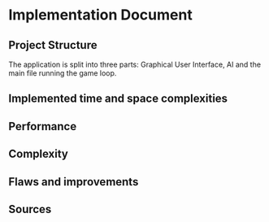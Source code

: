# Implementation Document

## Project Structure

The application is split into three parts: Graphical User Interface, AI and the main file running the game loop.

## Implemented time and space complexities

## Performance

## Complexity

## Flaws and improvements

## Sources